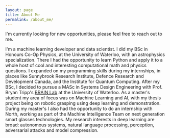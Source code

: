 ```yaml
---
layout: page
title: About Me
permalink: /about_me/
---
```


I'm currently looking for new opportunities, please feel free to reach out to me.

I'm a machine learning developer and data scientist. 
I did my BSc in Honours Co-Op Physics, at the University of Waterloo, with an astrophysics specialization. 
There I had the opportunity to learn Python and apply it to a whole host of cool and interesting computational math and physics questions. 
I expanded on my programming skills during my internships, in places like Sunnybrook Research Institute, Defence Research and Development Canada, and the Institute for Quantum Computing. 
After my BSc, I decided to pursue a MASc in Systems Design Engineering with Prof. Bryan Tripp's [BRAIN Lab](https://uwaterloo.ca/bio-robotics-artificial-intelligence-neuroscience-lab/) at the University of Waterloo. 
As a master's student my area of focus was on Machine Learning and AI, with my thesis project being on robotic grasping using deep learning and demonstration. 
During my master's I also had the opportunity to do an internship with North, working as part of the Machine Intelligence Team on next generation smart glasses technologies. 
My research interests in deep learning are broad: autonomous systems, natural language processing, perception, adversarial attacks and model compression.
